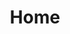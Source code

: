 ---
layout: home
title:  "Home"
section: "home"
technologies:
 - first: ["Scala", "hocones is completely written in Scala"]
 - second: ["SBT", "hocones uses SBT and other sbt plugins to generate microsites easily"]
---